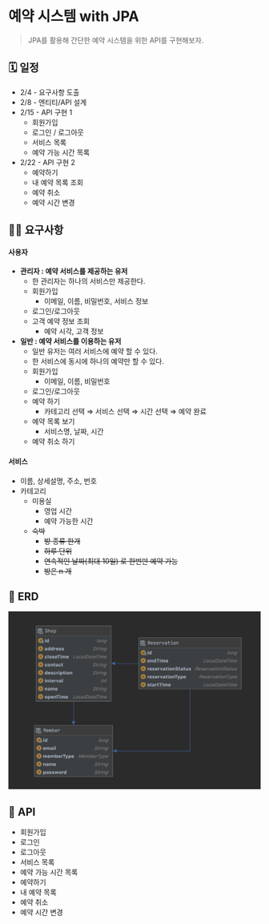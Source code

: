 # 예약 시스템 with JPA 
> JPA를 활용해 간단한 예약 시스템을 위한 API를 구현해보자.



## 🗓 일정

- 2/4 - 요구사항 도출
- 2/8 - 엔티티/API 설계
- 2/15 - API 구현 1
  - 회원가입
  - 로그인 / 로그아웃
  - 서비스 목록
  - 예약 가능 시간 목록
- 2/22 - API 구현 2
  - 예약하기
  - 내 예약 목록 조회
  - 예약 취소
  - 예약 시간 변경



## 🧞‍♂️ 요구사항

#### **사용자**

- **관리자 : 예약 서비스를 제공하는 유저**
    - 한 관리자는 하나의 서비스만 제공한다.
    - 회원가입
        - 이메일, 이름, 비밀번호, 서비스 정보
    - 로그인/로그아웃
    - 고객 예약 정보 조회
        - 예약 시각, 고객 정보
- **일반 : 예약 서비스를 이용하는 유저**
    - 일반 유저는 여러 서비스에 예약 할 수 있다.
    - 한 서비스에 동시에 하나의 예약만 할 수 있다.
    - 회원가입
        - 이메일, 이름, 비밀번호
    - 로그인/로그아웃
    - 예약 하기
        - 카테고리 선택 ⇒ 서비스 선택 ⇒ 시간 선택 ⇒ 예약 완료
    - 예약 목록 보기
        - 서비스명, 날짜, 시간
    - 예약 취소 하기



#### **서비스**

- 이름, 상세설명, 주소, 번호
- 카테고리
    - 미용실
        - 영업 시간
        - 예약 가능한 시간
    - ~~숙박~~
        - ~~방 종류 한개~~
        - ~~하루 단위~~
        - ~~연속적인 날짜(최대 10일) 로 한번만 예약 가능~~
        - ~~방은 n 개~~



## 🎲 ERD

<img src="readme/img/erd.png" alt="erd.png"/>



## 🎰 API

- 회원가입
- 로그인
- 로그아웃
- 서비스 목록
- 예약 가능 시간 목록
- 예약하기
- 내 예약 목록
- 예약 취소
- 예약 시간 변경



